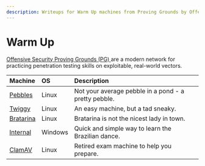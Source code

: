 ```yaml
---
description: Writeups for Warm Up machines from Proving Grounds by Offensive Security.
---
```


# Warm Up

[Offensive Security Proving Grounds \(PG\) ](https://www.offensive-security.com/labs/)are a modern network for practicing penetration testing skills on exploitable, real-world vectors.

| Machine | OS | Description |
| :--- | :--- | :--- |
| [Pebbles](pebbles.md) | Linux | Not your average pebble in a pond - a pretty pebble. |
| [Twiggy](twiggy.md) | Linux | An easy machine, but a tad sneaky. |
| [Bratarina](bratarina.md) | Linux | Bratarina is not the nicest lady in town. |
| [Internal](internal.md) | Windows | Quick and simple way to learn the Brazilian dance. |
| [ClamAV](clamav.md) | Linux | Retired exam machine to help you prepare. |

